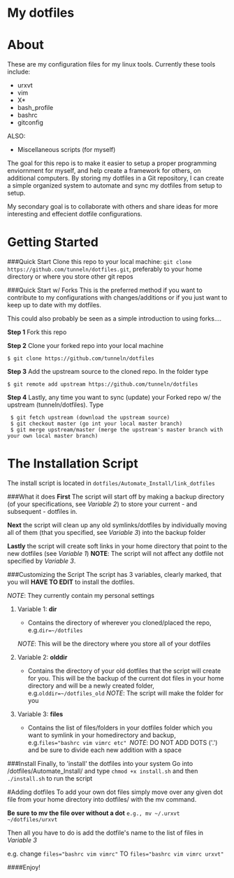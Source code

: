 # My dotfiles
# About
These are my configuration files for my linux tools. 
Currently these tools include:
- urxvt
- vim
- X*
- bash_profile
- bashrc
- gitconfig

ALSO:
- Miscellaneous scripts (for myself)

The goal for this repo is to make it easier to setup a proper programming enviornment
for myself, and help create a framework for others, on additional computers. 
By storing my dotfiles in a Git repository, I can create a simple organized system 
to automate and sync my dotfiles from setup to setup.

My secondary goal is to collaborate with others and share ideas for more interesting 
and effecient dotfile configurations.


# Getting Started 
###Quick Start
Clone this repo to your local machine:
`git clone https://github.com/tunneln/dotfiles.git`,
preferably to your home directory or where you store other git repos

###Quick Start w/ Forks
This is the preferred method if you want to contribute to my configurations with changes/additions
or if you just want to keep up to date with my dotfiles.

This could also probably be seen as a simple introduction to using forks....

**Step 1** Fork this repo

**Step 2** Clone your forked repo into your local machine

` $ git clone https://github.com/tunneln/dotfiles `

**Step 3** Add the upstream source to the cloned repo. In the folder type

` $ git remote add upstream https://github.com/tunneln/dotfiles `

**Step 4** Lastly, any time you want to sync (update) your Forked repo w/ the upstream (tunneln/dotfiles). Type
```
 $ git fetch upstream (download the upstream source)
 $ git checkout master (go int your local master branch)
 $ git merge upstream/master (merge the upstream's master branch with your own local master branch)
```

# The Installation Script
The install script is located in `dotfiles/Automate_Install/link_dotfiles`

###What it does
**First** The script will start off by making a backup directory (of your specifications, see *Variable 2*) to store your current - and subsequent - dotfiles in.

**Next** the script will clean up any old symlinks/dotfiles by individually moving all of them (that you specified, see *Variable 3*) into the backup folder

**Lastly** the script will create soft links in your home directory that point to the new dotfiles (see *Variable 1*)
**NOTE**: The script will not affect any dotfile not specified by *Variable 3*.

###Customizing the Script
The script has 3 variables, clearly marked, that you will **HAVE TO EDIT** to install the dotfiles.

*NOTE*: They currently contain my personal settings

1. Variable 1: **dir**
	* Contains the directory of wherever you cloned/placed the repo, e.g.` dir=~/dotfiles `
	
	*NOTE*: This will be the directory where you store all of your dotfiles
2. Variable 2: **olddir**
	* Contains the directory of your old dotfiles that the script will create for you. 
	  This will be the backup of the current dot files in your home directory and will be a newly created folder, e.g.` olddir=~/dotfiles_old `
	*NOTE*: The script will make the folder for you
3. Variable 3: **files**
	* Contains the list of files/folders in your dotfiles folder which you want to symlink in your homedirectory and backup, e.g.` files="bashrc vim vimrc etc" 
	`*NOTE*: DO NOT ADD DOTS ('.') and be sure to divide each new addition with a space

###Install
Finally, to 'install' the dotfiles into your system
Go into /dotfiles/Automate_Install/ and type `chmod +x install.sh`
and then `./install.sh` to run the script

#Adding dotfiles
To add your own dot files simply move over any given dot file from your home directory into dotfiles/
with the mv command. 

**Be sure to mv the file over without a dot** ` e.g., mv ~/.urxvt ~/dotfiles/urxvt `

Then all you have to do is add the dotfile's name to the list of files in *Variable 3*

e.g. change `files="bashrc vim vimrc"` TO `files="bashrc vim vimrc urxvt"`

####Enjoy!

